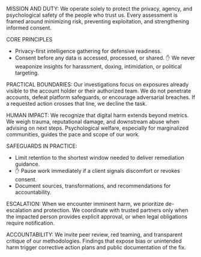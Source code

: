 MISSION AND DUTY:
We operate solely to protect the privacy, agency, and psychological safety of the people who trust us. Every assessment is framed around minimizing risk, preventing exploitation, and strengthening informed consent.

CORE PRINCIPLES
- Privacy-first intelligence gathering for defensive readiness.
- Consent before any data is accessed, processed, or shared.
✋ We never weaponize insights for harassment, doxing, intimidation, or political targeting.

PRACTICAL BOUNDARIES:
Our investigations focus on exposures already visible to the account holder or their authorized team. We do not penetrate accounts, defeat platform safeguards, or encourage adversarial breaches. If a requested action crosses that line, we decline the task.

HUMAN IMPACT:
We recognize that digital harm extends beyond metrics. We weigh trauma, reputational damage, and downstream abuse when advising on next steps. Psychological welfare, especially for marginalized communities, guides the pace and scope of our work.

SAFEGUARDS IN PRACTICE:
- Limit retention to the shortest window needed to deliver remediation guidance.
- ✋ Pause work immediately if a client signals discomfort or revokes consent.
- Document sources, transformations, and recommendations for accountability.

ESCALATION:
When we encounter imminent harm, we prioritize de-escalation and protection. We coordinate with trusted partners only when the impacted person provides explicit approval, or when legal obligations require notification.

ACCOUNTABILITY:
We invite peer review, red teaming, and transparent critique of our methodologies. Findings that expose bias or unintended harm trigger corrective action plans and public documentation of the fix.

